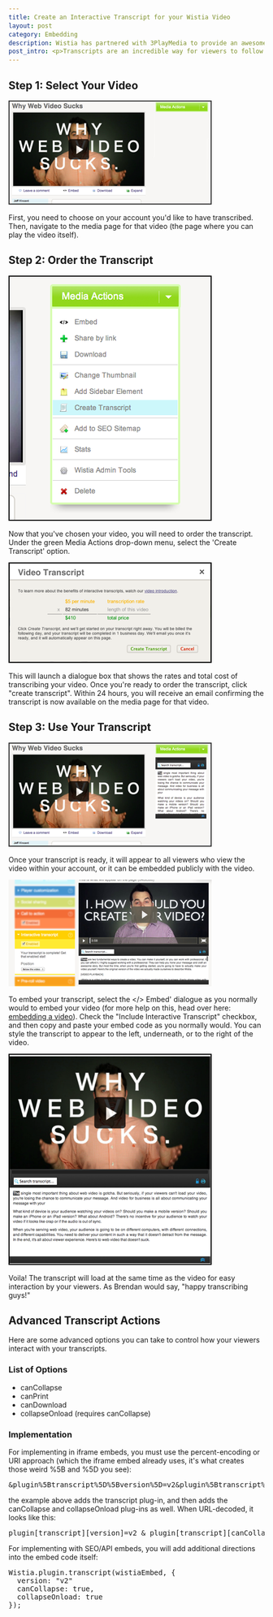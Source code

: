 ```yaml
---
title: Create an Interactive Transcript for your Wistia Video
layout: post
category: Embedding
description: Wistia has partnered with 3PlayMedia to provide an awesome feature: transcripts. These transcripts, which are linked to the videos word for word, provide your viewers with an incredible and easy way to follow along with the content of your video.
post_intro: <p>Transcripts are an incredible way for viewers to follow the content of your video.  Our transcripts are also linked word by word to your video, so your viewers can jump ahead (or rewind) by simply clicking on a specific word in the transcript.  The transcripts can also be indexed as part of your video sitemap, which makes the transcript extremely powerful for SEO purposes.  See more about our transcript product on the <a href="http://wistia.com/product/transcripts">transcripts tour page</a>.</p><p>So how do you go about creating a transcript?  This quick tutorial will show you the way.</p>
---
```


## Step 1: Select Your Video

<div class="post_image float_right"><img src="/images/transcript1.png" alt="transcript1" /></div>

First, you need to choose on your account you'd like to have transcribed.  Then, navigate to the media page for that video (the page where you can play the video itself).

## Step 2: Order the Transcript

<div class="post_image float_right"><img src="/images/transcript2.png" alt="transcript2" /></div>

Now that you've chosen your video, you will need to order the transcript.  Under the green Media Actions drop-down menu, select the 'Create Transcript' option.

<div class="post_image center"><img src="/images/transcript3.png" alt="transcript3" /></div>

This will launch a dialogue box that shows the rates and total cost of transcribing your video.  Once you're ready to order the transcript, click "create transcript".  Within 24 hours, you will receive an email confirming the transcript is now available on the media page for that video.

## Step 3: Use Your Transcript

<div class="post_image center"><img src="/images/transcript4.png" alt="transcript4" /></div>

Once your transcript is ready, it will appear to all viewers who view the video within your account, or it can be embedded publicly with the video.

<div class="post_image float_right"><img src="/images/superembed_dialogue_transcripts.png" alt="superembed_dialogue_transcripts" /></div>

To embed your transcript, select the </> Embed' dialogue as you normally would to embed your video (for more help on this, head over here: [embedding a video](/media#how_to_embed_a_video.html)).  Check the "Include Interactive Transcript" checkbox, and then copy and paste your embed code as you normally would.  You can style the transcript to appear to the left, underneath, or to the right of the video.

<div class="post_image float_right"><img src="/images/transcript6.png" alt="transcript6" /></div>

Voila! The transcript will load at the same time as the video for easy interaction by your viewers. As Brendan would say, "happy transcribing guys!"

## Advanced Transcript Actions

Here are some advanced options you can take to control how your viewers interact with your transcripts.

### List of Options

*  canCollapse
*  canPrint
*  canDownload
*  collapseOnload (requires canCollapse)

### Implementation

For implementing in iframe embeds, you must use the percent-encoding or URI approach (which the iframe embed already uses, it's what creates those weird %5B and %5D you see):

<div class="code"><pre>&plugin%5Btranscript%5D%5Bversion%5D=v2&plugin%5Btranscript%5D%5BcanCollapse%5D=true&plugin%5Btranscript%5D%5BcollapseOnload%5D=true</pre></div>

the example above adds the transcript plug-in, and then adds the canCollapse and collapseOnload plug-ins as well.  When URL-decoded, it looks like this:

<div class="code"><pre>plugin[transcript][version]=v2 & plugin[transcript][canCollapse]=true & plugin[transcript][collapseOnload]=true</pre></div>

For implementing with SEO/API embeds, you will add additional directions into the embed code itself:

<div class="code"><pre>
Wistia.plugin.transcript(wistiaEmbed, {
  version: "v2"
  canCollapse: true,
  collapseOnload: true
});
</pre></div>
